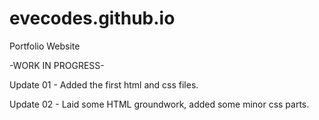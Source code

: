 # evecodes.github.io
Portfolio Website

-WORK IN PROGRESS-

Update 01 - Added the first html and css files.

Update 02 - Laid some HTML groundwork, added some minor css parts.